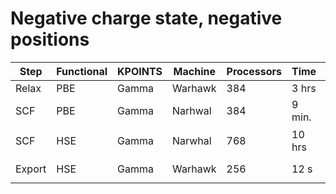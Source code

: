 # Negative charge state, negative positions

| Step | Functional | KPOINTS | Machine | Processors | Time | Choices |
|------|------------|---------|---------|------------|------|---------|
| Relax | PBE | Gamma | Warhawk | 384 | 3 hrs |  |
| SCF | PBE | Gamma | Narhwal | 384 | 9 min. | froms scratch with `vasp_gam` |
| SCF | HSE | Gamma | Narwhal | 768 | 10 hrs | `vasp_gam`; $E_{\text{tot}} = -3186.50652683$ |
| Export | HSE | Gamma | Warhawk | 256 | 12 s | energies only, `-nb 4`|

